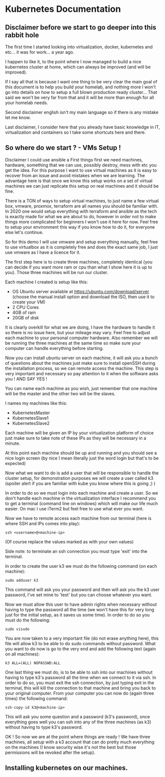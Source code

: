# Kubernetes Documentation

## Disclaimer before we start to go deeper into this rabbit hole

The first time I started looking into virtualization, docker, kubernetes and etc... it was for work... a year ago. 

I happen to like it, to the point where I now managed to build a nice kubernetes cluster at home, which can always be improved (and will be improved).
 
If I say all that is because I want one thing to be very clear the main goal of this document is to help you build your homelab, and nothing more I won't go into 
details on how to setup a full blown production ready cluster... That said we won't be very far from that and it will be more than enough for all your homelab needs. 

Second disclaimer english isn't my main language so if there is any mistake let me know.

Last disclaimer, I consider here that you already have basic knowledge in IT, virtualization and containers so I take some shortcuts here and there.

## So where do we start ? - VMs Setup !

Disclaimer I could use ansible a
First things first we need machines, hardware, something that we can use, possibly destroy, mess with etc you get the idea.
For this purpose I want to use virtual machines as it is easy to recover from an issue and avoid mistakes when we are learning. 
The advantage here is that once we know this setup works on a set of virtual machines we can just replicate this setup on real machines and it should be fine.

There is a TON of ways to setup virtual machines, to just name a few virtual box, vmware, proxmox, terraform are all names you should be familiar with.
In 2020 one would setup everything with terraform and ansible as the tech is exactly made for what we are about to do, however in order not to make things more complicated for beginners I won't use it here for now. 
Feel free to setup your environment this way if you know how to do it, for everyone else let's continue.

So for this demo I will use vmware and setup everything manually, feel free to use virtualbox as it is completely free and does the exact same job, I just use vmware as I have a licence for it.

The first step here is to create three machines, completely identical (you can decide if you want more ram or cpu than what I show here it is up to you).
Those three machines will be run our cluster. 

Each machine I created is setup like this:
- OS Ubuntu server available at https://ubuntu.com/download/server (choose the manual install option and download the ISO, then use it to create your VM)
- 2 CPU Cores
- 4GB of ram
- 20GB of disk

It is clearly overkill for what we are doing, I have the hardware to handle it so there is no issue here, but your mileage may vary. Feel free to adjust each machine to your personal computer hardware.
Also remember we will be running the three machines at the same time so make sure your computer can handle everything before starting.

Now you can install ubuntu server on each machine, it will ask you a bunch of questions about the machines just make sure to install openSSH during the installation process, so we can remote access the machine. 
This step is very important and necessary so pay attention to it when the software asks you ! AND SAY YES !

You can name each machine as you wish, just remember that one machine will be the master and the other two will be the slaves.

I names my machines like this:
- KubernetesMaster
- KubernetesSlave1
- KubernetesSlave2

Each machine will be given an IP by your virtualization platform of choice just make sure to take note of these IPs as they will be necessary in a minute.

At this point each machine should be up and running and you should see a nice login screen (by nice I mean literally just the word login but that's to be expected)

Now what we want to do is add a user that will be responsible to handle the cluster setup, for demonstration purposes we will create a user called k3 (spoiler alert if you are familiar with kube you know where this is going ;) )

In order to do so we must login into each machine and create a user. So we don't handle each machine in the virtualization interface I recommend you to get a terminal (command line on windows) 
which will make our life much easier. On mac I use iTerm2 but feel free to use what ever you want.

Now we have to remote access each machine from our terminal (here is where SSH and IPs comes into play):
```shell script
ssh <username>@<machine-ip>
```
(Of course replace the values marked as <XXX> with your own values)

Side note: to terminate an ssh connection you must type 'exit' into the terminal.

In order to create the user k3 we must do the following command (on each machine):
```shell script
sudo adduser k3
```
This command will ask you your password and then will ask you the k3 user password, I've set mine to 'test' but you can choose whatever you want. 

Now we must allow this user to have admin rights when necessary without having to type the password all the time (we won't have this for very long just for the initial setup, as it saves us some time). 
In order to do so you must do the following:
```shell script
sudo visudo
```

You are now taken to a very important file (do not erase anything here), this file will allow k3 to be able to do sudo commands without password. 
What you want to do now is go to the very end and add the following text (again on all machines):
```shell script
k3 ALL=(ALL) NOPASSWD:ALL
```

One last thing we must do, is to be able to ssh into our machines without having to type k3's password all the time when we connect to it via ssh.
In order to do so, you must exit the ssh connection, by just typing exit in the terminal, this will kill the connection to that machine and bring you back to your original computer.
From your computer you can now do (again three times) the following command:
```shell script
ssh-copy-id k3@<machine-ip>
```
This will ask you some question and a password (k3's password), once everything goes well you can ssh into any of the three machines (as k3) without having to type k3's password. 

OK ! So now we are at the point where things are ready ! We have three machines, all setup with a k3 account that can do pretty much everything on the machines (I know security wise it's not the best but those permissions will be revoked after the setup).

## Installing kubernetes on our machines.




